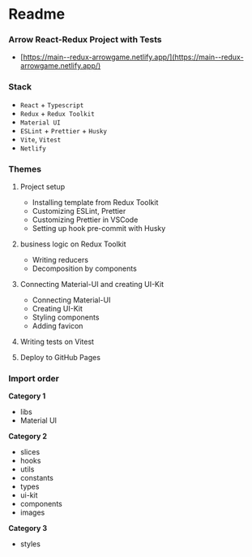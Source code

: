 # Readme

### Arrow React-Redux Project with Tests

- [https://main--redux-arrowgame.netlify.app/](https://main--redux-arrowgame.netlify.app/)

### Stack

- `React` + `Typescript`
- `Redux` + `Redux Toolkit`
- `Material UI`
- `ESLint` + `Prettier` + `Husky`
- `Vite`, `Vitest`
- `Netlify`

### Themes

1. Project setup
	- Installing template from Redux Toolkit
	- Customizing ESLint, Prettier
	- Customizing Prettier in VSCode
	- Setting up hook pre-commit with Husky

2. business logic on Redux Toolkit
	- Writing reducers
	- Decomposition by components

3. Connecting Material-UI and creating UI-Kit
	- Connecting Material-UI
	- Creating UI-Kit
	- Styling components
	- Adding favicon

4. Writing tests on Vitest

5. Deploy to GitHub Pages

### Import order

**Category 1**
- libs
- Material UI

**Category 2**
- slices
- hooks
- utils
- constants
- types
- ui-kit
- components
- images

**Category 3**
- styles
 
